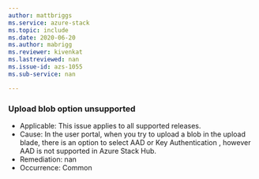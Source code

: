 ```yaml
---
author: mattbriggs
ms.service: azure-stack
ms.topic: include
ms.date: 2020-06-20
ms.author: mabrigg
ms.reviewer: kivenkat
ms.lastreviewed: nan
ms.issue-id: azs-1055
ms.sub-service: nan

---
```

### Upload blob option unsupported

- Applicable: This issue applies to all supported releases.
- Cause: In the user portal, when you try to upload a blob in the upload blade, there is an option to select AAD or Key Authentication , however AAD is not supported in Azure Stack Hub. 
- Remediation: nan
- Occurrence: Common